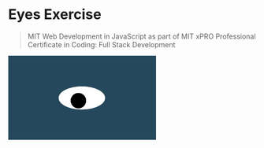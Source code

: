# Eyes Exercise
>MIT Web Development in JavaScript as part of MIT xPRO Professional Certificate in Coding: Full Stack Development</h1>
<img src= "oneeye.png" width='300'/>
